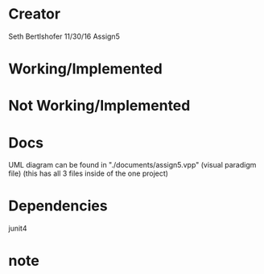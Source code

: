 # Creator
Seth Bertlshofer
11/30/16
Assign5

# Working/Implemented

# Not Working/Implemented

# Docs
UML diagram can be found in "./documents/assign5.vpp" (visual paradigm file) (this has all 3 files inside of the one project)

# Dependencies
junit4

# note
